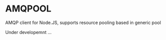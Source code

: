 # AMQPOOL 

AMQP client for Node.JS, supports resource pooling based in generic pool

Under developemnt ...


